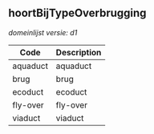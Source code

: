 ## hoortBijTypeOverbrugging

*domeinlijst versie: d1* 

 |Code |Description	|
|	---	|	---	|
| aquaduct | aquaduct |
| brug | brug |
| ecoduct | ecoduct |
| fly-over | fly-over |
| viaduct | viaduct |
